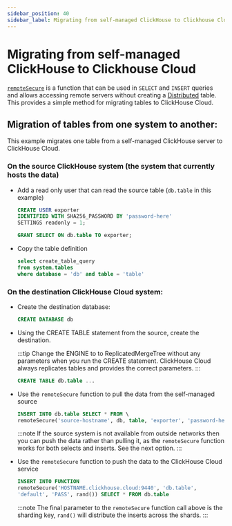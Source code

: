 ```yaml
---
sidebar_position: 40
sidebar_label: Migrating from self-managed ClickHouse to Clickhouse Cloud
---
```


# Migrating from self-managed ClickHouse to Clickhouse Cloud

[`remoteSecure`](../../sql-reference/table-functions/remote.md) is a function that can be used in `SELECT` and `INSERT` queries and allows accessing remote servers without creating a [Distributed](../../engines/table-engines/special/distributed.md) table.  This provides a simple method for migrating tables to ClickHouse Cloud.

## Migration of tables from one system to another:
This example migrates one table from a self-managed ClickHouse server to ClickHouse Cloud.

### On the source ClickHouse system (the system that currently hosts the data)

- Add a read only user that can read the source table (`db.table` in this example)
  ```sql
  CREATE USER exporter
  IDENTIFIED WITH SHA256_PASSWORD BY 'password-here'
  SETTINGS readonly = 1;
  ```

  ```sql
  GRANT SELECT ON db.table TO exporter;
  ```

- Copy the table definition 
  ```sql
  select create_table_query
  from system.tables
  where database = 'db' and table = 'table'
  ```

### On the destination ClickHouse Cloud system:

- Create the destination database:
  ```sql
  CREATE DATABASE db
  ```

- Using the CREATE TABLE statement from the source, create the destination.

  :::tip
  Change the ENGINE to to ReplicatedMergeTree without any parameters when you run the CREATE statement.  ClickHouse Cloud always replicates tables and provides the correct parameters.
  :::

  ```sql
  CREATE TABLE db.table ...
  ```

- Use the `remoteSecure` function to pull the data from the self-managed source

  ```sql
  INSERT INTO db.table SELECT * FROM \
  remoteSecure('source-hostname', db, table, 'exporter', 'password-here')
  ```

  :::note
  If the source system is not available from outside networks then you can push the data rather than pulling it, as the `remoteSecure` function works for both selects and inserts.  See the next option.
  :::

- Use the `remoteSecure` function to push the data to the ClickHouse Cloud service

  ```sql
  INSERT INTO FUNCTION
  remoteSecure('HOSTNAME.clickhouse.cloud:9440', 'db.table',
  'default', 'PASS', rand()) SELECT * FROM db.table
  ```

  :::note
  The final parameter to the `remoteSecure` function call above is the sharding key, `rand()` will distribute the inserts across the shards.
  :::
